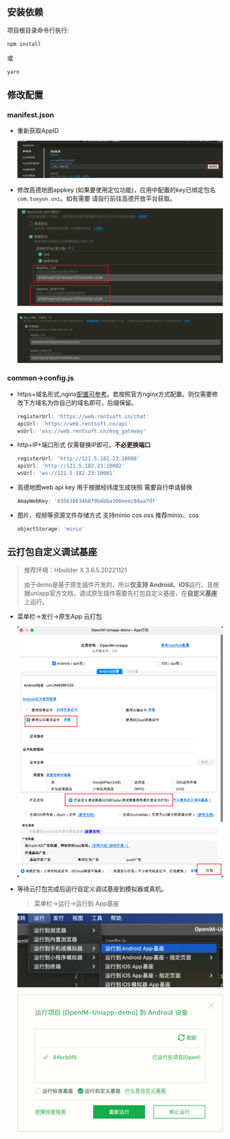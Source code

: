 ## 安装依赖

项目根目录命令行执行:

```bash
npm install
```

或

```bash
yarn
```



## 修改配置

### manifest.json

- 重新获取AppID

  ![image-20221209192155845](./doc/config.png)

- 修改高德地图appkey (如果要使用定位功能)，应用中配置的key已绑定包名`com.tuoyun.uni`。如有需要  请自行前往高德开放平台获取。

  ![image-20221209192727819](./doc/config2.png)

  ![image-20221209192759268](./doc/config3.png)



### common->config.js

- https+域名形式,nginx[配置可参考](https://doc.rentsoft.cn/#/v2/server_deploy/easy_deploy_new?id=%e4%ba%94%e3%80%81nginx%e9%85%8d%e7%bd%ae%e5%8f%82%e8%80%83)。若按照官方nginx方式配置。则仅需要修改下方域名为你自己的域名即可，后缀保留。

  ```javascript
  registerUrl: 'https://web.rentsoft.cn/chat'
  apiUrl: 'https://web.rentsoft.cn/api'
  wsUrl: 'wss://web.rentsoft.cn/msg_gateway'
  ```

- http+IP+端口形式 仅需替换IP即可。**不必更换端口**

  ```javascript
  registerUrl: 'http://121.5.182.23:10008'
  apiUrl: 'http://121.5.182.23:10002'
  wsUrl: 'ws://121.5.182.23:10001'
  ```

- 高德地图web api key  用于根据经纬度生成快照  需要自行申请替换

  ```javascript
  AmapWebKey: '835638634b8f9b4bba386eeec94aa7df'
  ```

- 图片、视频等资源文件存储方式  支持minio cos oss  推荐minio、cos

  ```javascript
  objectStorage: 'minio'
  ```



## 云打包自定义调试基座

> 推荐环境：Hbuilder X 3.6.5.20221121
>
> 由于demo是基于原生插件开发的，所以**仅支持 Android、iOS**运行。且根据uniapp官方文档，调试原生插件需要先打包自定义基座，在**自定义基座**上运行。

- 菜单栏->发行->原生App 云打包

  ![image-20221209185322626](./doc/build.png)

- 等待云打包完成后运行自定义调试基座到模拟器或真机。

  > 菜单栏->运行->运行到 App基座

  ![image-20221209185717429](./doc/run.png)

  ![image-20221209185815575](./doc/run2.png)